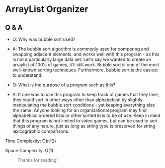 # ArrayList Organizer

##  Q & A 

 
- Q: Why was bubble sort used?

- A: The bubble sort algorithm is commonly used for comparing and swapping adjacent elements, and works well with this program - as this is not a particularly large data set. Let's say we wanted to create an arraylist of 100's of games, it'll still work. Bubble sort is one of the most well-known sorting techniques. Furthermore, bubble sort is the easiest to understand.

- Q: What is the purpose of a program such as this?

- A: If one was to use this program to keep track of games that they love, they could sort in other ways other than alphabetical by slightly manipulating the bubble sort conditions - yet keeping everything else the same. Anyone looking for an organizational program may find alphabetical ordered lists or other sorted lists to be of use. Keep in mind that this program is not limited to video games, but can be used to sort things of any nature, just as long as string type is preserved for string lexicographic comparisons.

 Time Complexity: O(n^2)
 
 Space Complexity: O(1)

> Thanks for reading!
